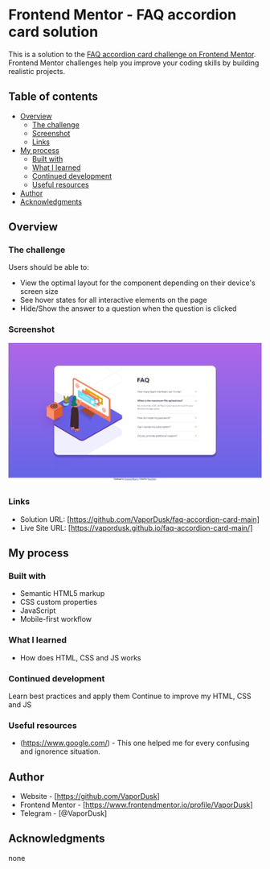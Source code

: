 # Frontend Mentor - FAQ accordion card solution

This is a solution to the [FAQ accordion card challenge on Frontend Mentor](https://www.frontendmentor.io/challenges/faq-accordion-card-XlyjD0Oam). Frontend Mentor challenges help you improve your coding skills by building realistic projects. 

## Table of contents

- [Overview](#overview)
  - [The challenge](#the-challenge)
  - [Screenshot](#screenshot)
  - [Links](#links)
- [My process](#my-process)
  - [Built with](#built-with)
  - [What I learned](#what-i-learned)
  - [Continued development](#continued-development)
  - [Useful resources](#useful-resources)
- [Author](#author)
- [Acknowledgments](#acknowledgments)

## Overview

### The challenge

Users should be able to:

- View the optimal layout for the component depending on their device's screen size
- See hover states for all interactive elements on the page
- Hide/Show the answer to a question when the question is clicked

### Screenshot

![](./screenshot.jpeg)

### Links

- Solution URL: [https://github.com/VaporDusk/faq-accordion-card-main]
- Live Site URL: [https://vapordusk.github.io/faq-accordion-card-main/]

## My process

### Built with

- Semantic HTML5 markup
- CSS custom properties
- JavaScript
- Mobile-first workflow

### What I learned

- How does HTML, CSS and JS works

### Continued development

Learn best practices and apply them
Continue to improve my HTML, CSS and JS

### Useful resources

- (https://www.google.com/) - This one helped me for every confusing and ignorence situation.

## Author

- Website - [https://github.com/VaporDusk]
- Frontend Mentor - [https://www.frontendmentor.io/profile/VaporDusk]
- Telegram - [@VaporDusk]

## Acknowledgments

none